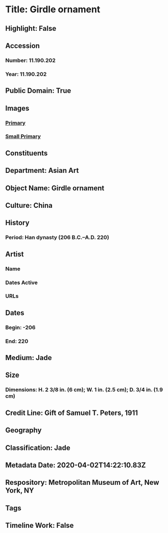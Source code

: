 # Title: Girdle ornament
## Highlight: False
## Accession
### Number: 11.190.202
### Year: 11.190.202
## Public Domain: True
## Images
### [Primary](https://images.metmuseum.org/CRDImages/as/original/11_190_202_11826.jpg)
### [Small Primary](https://images.metmuseum.org/CRDImages/as/web-large/11_190_202_11826.jpg)
## Constituents
## Department: Asian Art
## Object Name: Girdle ornament
## Culture: China
## History
### Period: Han dynasty (206 B.C.–A.D. 220)
## Artist
### Name
### Dates Active
### URLs
## Dates
### Begin: -206
### End: 220
## Medium: Jade
## Size
### Dimensions: H. 2 3/8 in. (6 cm); W. 1 in. (2.5 cm); D. 3/4 in. (1.9 cm)
## Credit Line: Gift of Samuel T. Peters, 1911
## Geography
## Classification: Jade
## Metadata Date: 2020-04-02T14:22:10.83Z
## Respository: Metropolitan Museum of Art, New York, NY
## Tags
## Timeline Work: False